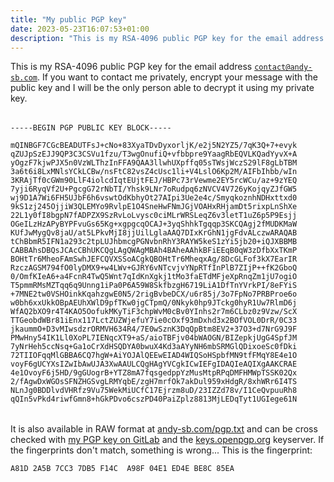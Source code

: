 ```yaml
---
title: "My public PGP key"
date: 2023-05-23T16:07:53+01:00
description: "This is my RSA-4096 public PGP key for the email address [`contact@andy-sb.com`](mailto:contact@andy-sb.com). If you want to contact me privately, encrypt your message with the public key and I will be the only person able to decrypt it using my private key."
---
```


This is my RSA-4096 public PGP key for the email address
[`contact@andy-sb.com`][1]. If you want to contact me privately, encrypt your
message with the public key and I will be the only person able to decrypt it
using my private key.

<pre style="height: 28rem; margin: 2rem 0;" tabindex="0">
<code>-----BEGIN PGP PUBLIC KEY BLOCK-----

mQINBGF7CGcBEADUTFsJ+cNo+83XyaTDvDyxorljK/e2j5N2YZ5/7qK3Q+7+evyk
qZUJpSzEJJ9QP3C3CSVu1fzu/T3wgOnufiQ+vfbbpre9YaagRbEQVLKQadYyvX+A
yOgzF7kjwPJX5n0VzWLThzInFFA9QAA3llwhUXpffq05sTWsjWczS29lF8gLbTBM
3a6t6i8LxMNlsYCkLCBw/nsFtC82vsZ4cUsc1li+V4LslO6Kp2M/AIFbIhbb/wIn
3KRAjTf0cGWm90LlF4iolcdIqtEUjtFEJ/HBPc73rVewme2EY5rcWCu/az+9zYEQ
7yji6RyqVf2U+PgcgG72rNbTI/Yhsk9LNr7oRudpq6zNVCV4V726yKojqyZJfGW5
wj9D1A7Wi6FH5UJbF6h6vswtOdKbhyOt27AIpi3Ue2e4c/SmyqkoznhNDHxttxd0
9kS1zj245OjjiW3QLEMYo9RvlpE1O4SneHwFNmJGjVOAHxRHjamDt5rixpLnShXe
22L1y0fI8bgpN7fADPZX9SzRvLoLvysc0ciMLrWRSLeqZ6v3letT1uZ6p5P9Esjj
OGeILzHzAPyBYPFvuGs65Kg+xgpgcqOCAJ+3yqShhkTgqqp3SKCQAgj2fMUDKMaW
KUfJwMygQv8jaU/at5LPkvMjI8jjUilLglaAAQ7DIxKrGhN1jgFdvALczwARAQAB
tChBbmR5IFN1a293c2tpLUJhbmcgPGNvbnRhY3RAYW5keS1zYi5jb20+iQJXBBMB
CABBAhsDBQsJCAcCBhUKCQgLAgQWAgMBAh4BAheAAhkBFiEEqB0qW3zDfbXxTKmP
BOHtTr6MheoFAmSwhJEFCQVXSSoACgkQBOHtTr6MheqxAg/8DcGLFof3kX7EarIR
RzczAGSM794fO0lyDMX9+w4LWv+GJRY6vNTcvjvYNpRTfInPlB7ZIjP++fK2GboQ
0/OmfKIeA6+a4FcnR4TwQ5Wnt7qIdKnXgkj1tMo3faETdMFjeXpRnqZm1jU7ogiO
T5pmmRMsMZTqq6q9Unng1iPa0P6A59W8SkfbzgH6719LiA1DfTnYVrkPI/8eFYiS
+7MNE2tw0VSHOinkKqahzgwE0N5/2rigBvbeDCX/u6r85j/3o7FpNo7PRBProe6o
w0bh6xxUkkOBpAEUhXWlD9pfTKw0jgCTpmQ/0Nkyk0hp9JTckg0hyR1Uw7RlmD6j
WfAQ2bXO9r4T4KAO5OofukMKyTiF3chpWvM0cBv0YInhs2r7m6CLbz0z9Vzw/ScX
TTGeobdWBr81iEnx117LctZUZWjefuY7ie0cOxf93mDxhd3x2BOfVOL0DrR/0C33
jkaummO+D3vMIwsdzrORMVH634R4/7E0wSznK3DqQpBtm8EV2+37O3+d7NrG9J9F
PMwHny54IK1Ll0XoPL7IENqcXT9+aS/aioTBFjv04bWAOGN/BIZepkjUgG4SpfJM
7yNrHeh5ccNsq+Ga1oCrXdHSQDYA0bwuX4Kd3aAYyNH6mbSRMGlQDixoeSc0fDki
72TIIOFqqMlGBBA6CQ7hgW+AiYOJAlQEEwEIAD4WIQSoHSpbfMN9tfFMqY8E4e1O
voyF6gUCYXsIZwIbAwUJA3XwAAULCQgHAgYVCgkICwIEFgIDAQIeAQIXgAAKCRAE
4e1OvoyF6j5HD/9gGUogrB+YTZ8mA7fqsgedppYzMusMtpRPqDMFHMWpTSSK02Qx
2/fAgwDxWGOsSFNZHGSvgLRMYqbE/zgH7mrfOk7akDul959xHdgR/8xhWRr6I4TS
NLnJg0BDDlvdVHRfz9Vu75WekMiUCfC17Ejrzm8uD/23IZZd78v/I1CeQvpuuRh8
qQIn5vPkd4riwfGmn8+hGkPDvo6cszPD40PaiZplz8813MjLEDqTyt1UGIege61N
wLDKPgqAX8hFalgnosfVOWOLU6mY5t2WnIgsRBbJXfiEbSKQQHsHICqPaE+tORM1
Bn4XQrKdCHukyEkbcRvGj4z/nlMYOYHQd4lToIcbHB5o3ShJbLY3cpvA/wdlWot5
0DM8GqUOqqP6p3zrGjUN8NYY4GaRXJCczUnws1GJMjZltHz+PNwAH5QRqA1S+rXU
NPl8D+xSb7GtyS+TifzGDlQ6UgwFXkTLcuJxYIvMUuPJD9bqxEAqMDNf8/oS3vHs
zDbym9tj1rhIuIB313KFzjriLTqpldSJC0y5gTixM9AQ1VIWKmasrFq6sU7orNka
ObobsPaGgdyrjuE7pBdQ0V2BTkQFn6tH3IMcRxdI5pSj4a6H7TIemsnFk/7w56xy
p/1bIYW/PF15isqO55PZgqJ6P9RcOxqVhODWkzEAsiMynM3DDd5tJveTnLQmQW5k
eSBTdWtvd3NraS1CYW5nIDxhZG1pbkBhbmR5LXNiLmNvbT6JAlQEEwEIAD4CGwMF
CwkIBwIGFQoJCAsCBBYCAwECHgECF4AWIQSoHSpbfMN9tfFMqY8E4e1OvoyF6gUC
ZLCEngUJBVdJKgAKCRAE4e1OvoyF6l0ND/4wgGGBWQgIf5MjvD/GQceahNP7v/uM
yY6HGvwt8EsoUpeiBUK/l9yx7hO65TUjpxVZJJn2+t6Ec9XLyLi57qZptWhRWCnk
3OSpZkz3BwbsrtS9rp2vtJhR6YPRiLhAJDAKUN3wBnuBsQLjrRvg2LO2roiZ712B
8Ys6vEtzaTRfpv+BZMyX86F3WbGTzLZvwHl++w+o2xFGDP9xTLuGkKBMWv3MxMs3
DFOSxcKS0Dk014MGuESMsZPaMJYUDJ+EXNIgVGUFgmLnt32k9D4WkbmefjLI8c8Y
ZFH7c2YOqfJX1yL2Ohto3Uw6uodoGKhihD8aHHeNh7i1rs40y/1P/3d6udcOgqh5
mrtFZpFx39aGHBMib0E+fkc4RLy34ylOuBpVIxmgjy3Bz09wo6Kgd6eTn3rgytGT
RWZKI/3lJivLB3Ltqvs6dGFOOLsBlXZ44ECfDVi2fEfiumf6SeJPnqysV2uDK9uN
jYoUpq/ScR8CxvRBe3k6UpD+9ThiB8w5evydvAFQxuTGxmTwpDbZIlkqukglggeP
TKS8+qNWR2S2bHxMrJsH6raBmK+R/sLil+1CYxa+CviP0XKrzaOcL85MbE69C2JA
jwYkWa1S5jm5gZcanf7NWKeH5brzMmdWuhxgNkF50uuHFU2rE0mWNO2OCm1VIOf9
ZiUQb+GjFw/uGrQkQW5keSBTdWtvd3NraS1CYW5nIDxkZXZAYW5keS1zYi5jb20+
iQJUBBMBCAA+AhsDBQsJCAcCBhUKCQgLAgQWAgMBAh4BAheAFiEEqB0qW3zDfbXx
TKmPBOHtTr6MheoFAmSwhJ4FCQVXSSoACgkQBOHtTr6MhepPzg/+NONVTnrkUz2W
cqv++lWEQMowq4fpzQPfQD2fPiN3p3dEUnUhOF3zAdMmrMM6Cvqe5j6OMIYeEcc8
c4FtesOeA77CxMjjP8QW32ZJ/aleevQ+IHs65wpTLgmPbRP/TFhIae0SNdD/7dts
UNedVQhsiq7iJRv6AJFk5fOLNOn4OBlACN1b+9SiKFLRze28moLgdxNmZ8wU2uaa
El4Zn0M5oVr/SMTvjO0Gm/DtjnDjrIrdQBZW9L5MDnMbPDPyFdsFdP6urF2yMxHm
wkuL5Z8K6TiZT/ZR3C7ziUgb5KKNaEjcJzBp+OY7vzzHDdmjbjNL1i55rD8H1CKl
BzmNc49ElbLCVPhx/aANgNOzPqeTwmI7F+IVQMgdgY8uO800jHejuv9CnkVLdIbx
SwBeQU+Y3vmnBtaNsTWZ7udibNi1+drTnyTrijcnzGkisSRdxIf3+JLp7N5lb3sy
wvyKby+F7pHXxrtzgmR/TSp5LQ2zIpknWPOsUjXhRzPcr0olsBwfpaI4IfMnQdyo
56IH2a+8sTYl3Xo2m0/UQRYEf1cjGYAtqFB098AUGtQRANos4PUIu49ANrooMVnc
0PGNlNAYmxvrKGewCAaH5mbAcJeo2Mzwc6QpxQp1OXxQEgWz47gp4+wG8wDKKRDz
KfunoGi2xiv0Z159vzPItXEAxOrreMK5Ag0EYXsIZwEQALgvWyfNxCfZ+EMMgUE6
sJBLg87QkhVEb4cCpcXVXBMao7GHNu8xhk54WONTebXiZcE4jTHcGNGCYQ6z+mZr
m8M4E+D1mJuNsrxa198gFAMnG/Nh2Djd4X56xSj0JQygMDIrUyGV+3K26B79hDTO
06iAl+nf/lJJMjWHRAXp11HUsvw7O0v1Q8qVNuKW/eZxPJdf1aNSXVL2uDRVfoTt
IImG5qqa1IdGqVgF1AKQJ2LreN8Du4KHMjmRihIUSd6+8xBBmm8n9QqFUqJ9duBC
cYCwxrW5rH8NaKMWjeG9NM92A1IK7qGJkk6F6zi1jN1NFexEfwz2xVM/RDagvLXl
LABA5Z0hlfqGJqtlujotayB49i+quCLyDvTOxL7aTsxcqzaNukvkA1Px/F54QpQ4
CaWkYKvQvxggxzZdktxgm54B2bHatmtgZbw3QFrLn/8s1N3pX8Y1XpyoTQE2rIBT
xdCvBxgwqfmP4mhKbeSifRhVwhWc6z/uFBZqWNdNia9bZk0fP60EN3m8W/A7cw66
Gl65wK3RBv9crGQlQ9Q+/svl3kfdqlsYRIN3tMbV1k6to0XxRd86nuU0KXU3JUtN
aSnTRpOOxBtbR+0F6P+cO5pzEinqcQzECROAp8//3AmV93dAvyNYSmSqun/YteIV
axiBF2WUJRFMkmsv88ZtIL5rABEBAAGJAjwEGAEIACYCGwwWIQSoHSpbfMN9tfFM
qY8E4e1OvoyF6gUCZLCEyAUJBVdJYQAKCRAE4e1OvoyF6mrvD/9nPDDsDhmVdO8b
QvQvot4yhmcGkTvYOQFNKy6qx6tlgLFmlgtyUCny0TVk1Ufqm7pg+QCv7f8u6ZQ1
RmjTpb06lBV0h6Z05GxmlRFelMZM2s2ZUyKvfzuF8Q0EEzZsSb349tsuU4JyfPVK
kE12TyaSHavworLym3ecVqWV2j0/oaGE7sVco4o1PeVFyofhE/+GJq5fRBl0M8Dk
OaF+j4HMoHii0faTxuZ77YYYH89l+NN+Hr9DKaFnybeG4WbSNpQzSKB9hoJnwV5v
izjI5R0PK0+3WB0XVGe5r0hauI1Gy7nouwY/L8xXhIwZfs41XDHcBzG4g3YOYTpF
becfo+iBqQsmHN2NjHpiJaYTKNbDAMkCj2aRWKILWdJBBK4njEMl74ApXCnULT9X
7IKwvrmozvKbba8xo21RIqwjCpq9trQtFv8l7dGtxSFUOqwBWFo9xCIvCr6Q5bfJ
nIx4dwKfHAWt3/RNjwLAnpNqTY3AZXMujtHP5bnM80ueKSwVs9vKQei2nOVQ3Imt
UzRfezlkgyexC2FWXMD62ucy1Zb6hjmwFsj38VoWbDEY/BYyWDtkJDjOrXx+ZE/O
hx/lVTTwmeluRjnDtFucZvTYlh8d/UQEoCVtGgQacAMt0HsOeMkzfrYCnEQVTFjZ
CigIr0D5KZ+X29c/zWcKO9n2xrpwKg==
=h37t
-----END PGP PUBLIC KEY BLOCK-----</code>
</pre>

It is also available in RAW format at [andy-sb.com/pgp.txt][2] and can be cross
checked with [my PGP key on GitLab][3] and the [keys.openpgp.org][4] keyserver.
If the fingerprints don't match, something is wrong... This is the fingerprint:

```
A81D 2A5B 7CC3 7DB5 F14C  A98F 04E1 ED4E BE8C 85EA
```

[1]: mailto:contact@andy-sb.com
[2]: /pgp.txt
[3]: https://gitlab.com/andy-sb.gpg
[4]: https://keys.openpgp.org

